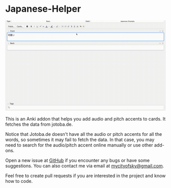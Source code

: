 # Japanese-Helper

![Demo](https://github.com/searene/japanese-helper/blob/master/demo/demo.gif)

This is an Anki addon that helps you add audio and pitch accents to cards. It fetches the data from jotoba.de.

Notice that Jotoba.de doesn't have all the audio or pitch accents for all the words, so sometimes it may fail to fetch the data. In that case, you may need to search for the audio/pitch accent online manually or use other add-ons.

Open a new issue at [GitHub](https://github.com/searene/japanese-helper/issues) if you encounter any bugs or have some suggestions. You can also contact me via email at mycityofsky@gmail.com.

Feel free to create pull requests if you are interested in the project and know how to code.